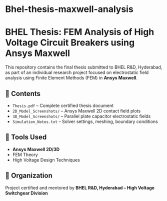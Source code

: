 # Bhel-thesis-maxwell-analysis
# BHEL Thesis: FEM Analysis of High Voltage Circuit Breakers using Ansys Maxwell

This repository contains the final thesis submitted to BHEL R&D, Hyderabad, as part of an individual research project focused on electrostatic field analysis using Finite Element Methods (FEM) in **Ansys Maxwell**.

## 📄 Contents

- `Thesis.pdf` – Complete certified thesis document
- `2D_Model_Screenshots/` – Ansys Maxwell 2D contact field plots
- `3D_Model_Screenshots/` – Parallel plate capacitor electrostatic fields
- `Simulation_Notes.txt` – Solver settings, meshing, boundary conditions

## 🧠 Tools Used

- **Ansys Maxwell 2D/3D**
- FEM Theory
- High Voltage Design Techniques

## 🏢 Organization

Project certified and mentored by **BHEL R&D, Hyderabad – High Voltage Switchgear Division**
